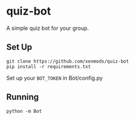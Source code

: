 # quiz-bot
A simple quiz bot for your group.

## Set Up
```
git clone https://github.com/xenmods/quiz-bot
pip install -r requirements.txt
```
Set up your `BOT_TOKEN` in Bot/config.py

## Running
```
python -m Bot
```
